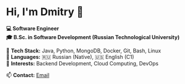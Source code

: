 # Hi, I'm Dmitry 👋  

**💻 Software Engineer**  
**🎓 B.Sc. in Software Development (Russian Technological University)**  

🔹 **Tech Stack:** Java, Python, MongoDB, Docker, Git, Bash, Linux  
🔹 **Languages:** 🇷🇺 Russian (Native), 🇺🇸 English (C1)  
🔹 **Interests:** Backend Development, Cloud Computing, DevOps  

📫 **Contact:** [Email](mailto:dmromanenko@outlook.com.com)

<!---
arimakish88u/arimakish88u is a ✨ special ✨ repository because its `README.md` (this file) appears on your GitHub profile.
You can click the Preview link to take a look at your changes.
--->
